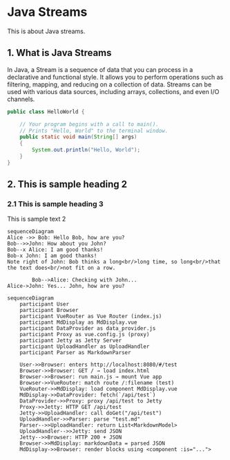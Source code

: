 # Java Streams
This is about Java streams.

## 1. What is Java Streams
In Java, a Stream is a sequence of data that you can process in a declarative and functional style. It allows you to perform operations such as filtering, mapping, and reducing on a collection of data. Streams can be used with various data sources, including arrays, collections, and even I/O channels.
```java
public class HelloWorld {

    // Your program begins with a call to main().
    // Prints "Hello, World" to the terminal window.
    public static void main(String[] args)
    {
        System.out.println("Hello, World");
    }
}
```

## 2. This is sample heading 2
### 2.1 This is sample heading 3
This is sample text 2

```mermaid
sequenceDiagram
Alice ->> Bob: Hello Bob, how are you?
Bob-->>John: How about you John?
Bob--x Alice: I am good thanks!
Bob-x John: I am good thanks!
Note right of John: Bob thinks a long<br/>long time, so long<br/>that the text does<br/>not fit on a row.

        Bob-->Alice: Checking with John...
Alice->John: Yes... John, how are you?
```


```mermaid
sequenceDiagram
    participant User
    participant Browser
    participant VueRouter as Vue Router (index.js)
    participant MdDisplay as MdDisplay.vue
    participant DataProvider as data_provider.js
    participant Proxy as vue.config.js (proxy)
    participant Jetty as Jetty Server
    participant UploadHandler as UploadHandler
    participant Parser as MarkdownParser

    User->>Browser: enters http://localhost:8080/#/test
    Browser->>Browser: GET / → load index.html
    Browser->>Browser: run main.js → mount Vue app
    Browser->>VueRouter: match route /:filename (test)
    VueRouter->>MdDisplay: load component MdDisplay.vue
    MdDisplay->>DataProvider: fetch(`/api/test`)
    DataProvider->>Proxy: proxy /api/test to Jetty
    Proxy->>Jetty: HTTP GET /api/test
    Jetty->>UploadHandler: call doGet("/api/test")
    UploadHandler->>Parser: parse "test.md"
    Parser-->>UploadHandler: return List<MarkdownModel>
    UploadHandler-->>Jetty: send JSON
    Jetty-->>Browser: HTTP 200 + JSON
    Browser->>MdDisplay: markdownData = parsed JSON
    MdDisplay->>Browser: render blocks using <component :is="...">

```